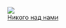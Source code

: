 ![](/books/sf_action/Игорь%20Черный/Никого%20над%20нами.jpg)  
[Никого над нами](/books/sf_action/Игорь%20Черный/Никого%20над%20нами)